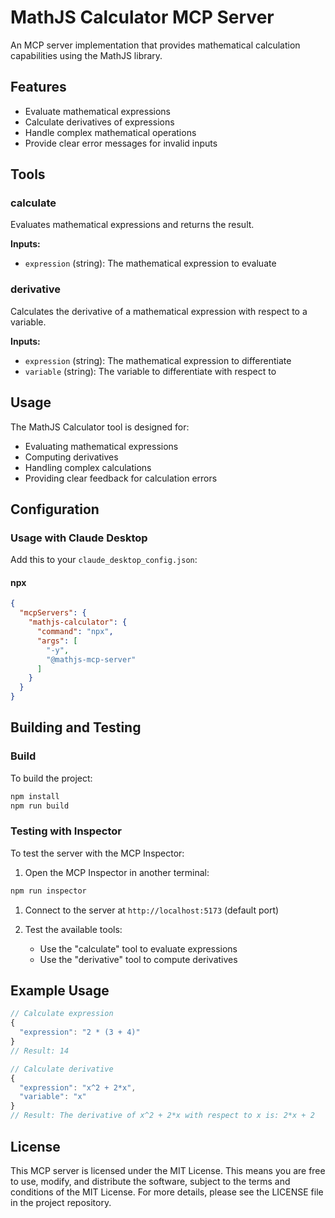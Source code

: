 # MathJS Calculator MCP Server

An MCP server implementation that provides mathematical calculation capabilities using the MathJS library.

## Features

- Evaluate mathematical expressions
- Calculate derivatives of expressions
- Handle complex mathematical operations
- Provide clear error messages for invalid inputs

## Tools

### calculate

Evaluates mathematical expressions and returns the result.

**Inputs:**

- `expression` (string): The mathematical expression to evaluate

### derivative

Calculates the derivative of a mathematical expression with respect to a variable.

**Inputs:**

- `expression` (string): The mathematical expression to differentiate
- `variable` (string): The variable to differentiate with respect to

## Usage

The MathJS Calculator tool is designed for:

- Evaluating mathematical expressions
- Computing derivatives
- Handling complex calculations
- Providing clear feedback for calculation errors

## Configuration

### Usage with Claude Desktop

Add this to your `claude_desktop_config.json`:

#### npx

```json
{
  "mcpServers": {
    "mathjs-calculator": {
      "command": "npx",
      "args": [
        "-y",
        "@mathjs-mcp-server"
      ]
    }
  }
}
```

## Building and Testing

### Build

To build the project:

```bash
npm install
npm run build
```

### Testing with Inspector

To test the server with the MCP Inspector:

1. Open the MCP Inspector in another terminal:
```bash
npm run inspector
```

1. Connect to the server at `http://localhost:5173` (default port)

2. Test the available tools:
   - Use the "calculate" tool to evaluate expressions
   - Use the "derivative" tool to compute derivatives

## Example Usage

```javascript
// Calculate expression
{
  "expression": "2 * (3 + 4)"
}
// Result: 14

// Calculate derivative
{
  "expression": "x^2 + 2*x",
  "variable": "x"
}
// Result: The derivative of x^2 + 2*x with respect to x is: 2*x + 2
```

## License

This MCP server is licensed under the MIT License. This means you are free to use, modify, and distribute the software, subject to the terms and conditions of the MIT License. For more details, please see the LICENSE file in the project repository.
